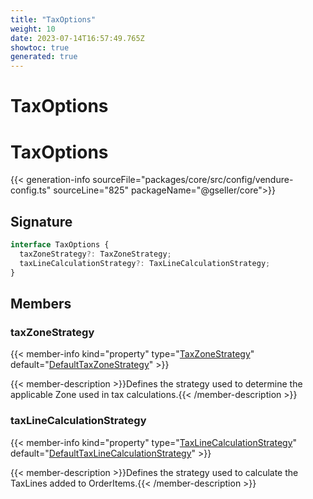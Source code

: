 ```yaml
---
title: "TaxOptions"
weight: 10
date: 2023-07-14T16:57:49.765Z
showtoc: true
generated: true
---
```

<!-- This file was generated from the Vendure source. Do not modify. Instead, re-run the "docs:build" script -->

# TaxOptions
<div class="symbol">


# TaxOptions

{{< generation-info sourceFile="packages/core/src/config/vendure-config.ts" sourceLine="825" packageName="@gseller/core">}}



## Signature

```TypeScript
interface TaxOptions {
  taxZoneStrategy?: TaxZoneStrategy;
  taxLineCalculationStrategy?: TaxLineCalculationStrategy;
}
```
## Members

### taxZoneStrategy

{{< member-info kind="property" type="<a href='/typescript-api/tax/tax-zone-strategy#taxzonestrategy'>TaxZoneStrategy</a>" default="<a href='/typescript-api/tax/default-tax-zone-strategy#defaulttaxzonestrategy'>DefaultTaxZoneStrategy</a>"  >}}

{{< member-description >}}Defines the strategy used to determine the applicable Zone used in tax calculations.{{< /member-description >}}

### taxLineCalculationStrategy

{{< member-info kind="property" type="<a href='/typescript-api/tax/tax-line-calculation-strategy#taxlinecalculationstrategy'>TaxLineCalculationStrategy</a>" default="<a href='/typescript-api/tax/default-tax-line-calculation-strategy#defaulttaxlinecalculationstrategy'>DefaultTaxLineCalculationStrategy</a>"  >}}

{{< member-description >}}Defines the strategy used to calculate the TaxLines added to OrderItems.{{< /member-description >}}


</div>
